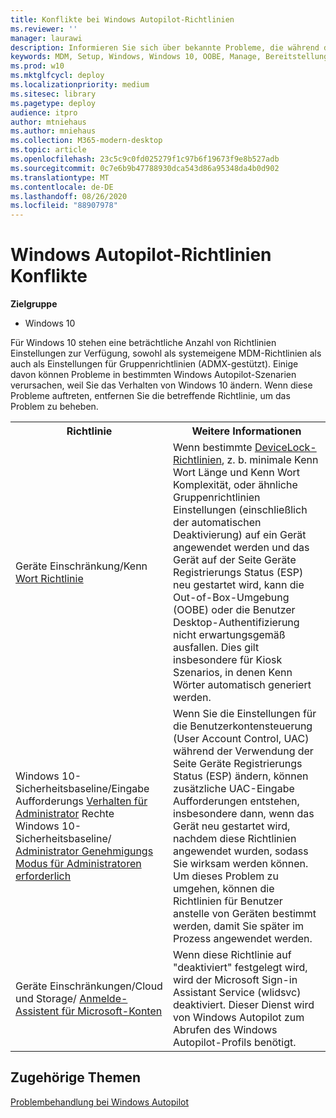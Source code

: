 ```yaml
---
title: Konflikte bei Windows Autopilot-Richtlinien
ms.reviewer: ''
manager: laurawi
description: Informieren Sie sich über bekannte Probleme, die während der Bereitstellung von Windows Autopilot auftreten können.
keywords: MDM, Setup, Windows, Windows 10, OOBE, Manage, Bereitstellung, Autopilot, ZTD, Zero-Touchscreen, Partner, msfb, InTune
ms.prod: w10
ms.mktglfcycl: deploy
ms.localizationpriority: medium
ms.sitesec: library
ms.pagetype: deploy
audience: itpro
author: mtniehaus
ms.author: mniehaus
ms.collection: M365-modern-desktop
ms.topic: article
ms.openlocfilehash: 23c5c9c0fd025279f1c97b6f19673f9e8b527adb
ms.sourcegitcommit: 0c7e6b9b47788930dca543d86a95348da4b0d902
ms.translationtype: MT
ms.contentlocale: de-DE
ms.lasthandoff: 08/26/2020
ms.locfileid: "88907978"
---
```

# <a name="windows-autopilot---policy-conflicts"></a>Windows Autopilot-Richtlinien Konflikte

**Zielgruppe**

- Windows 10

Für Windows 10 stehen eine beträchtliche Anzahl von Richtlinien Einstellungen zur Verfügung, sowohl als systemeigene MDM-Richtlinien als auch als Einstellungen für Gruppenrichtlinien (ADMX-gestützt). Einige davon können Probleme in bestimmten Windows Autopilot-Szenarien verursachen, weil Sie das Verhalten von Windows 10 ändern. Wenn diese Probleme auftreten, entfernen Sie die betreffende Richtlinie, um das Problem zu beheben.

<table>
<th>Richtlinie<th>Weitere Informationen

<tr><td width="50%">Geräte Einschränkung/Kenn <a href="https://docs.microsoft.com/windows/client-management/mdm/devicelock-csp">Wort Richtlinie</a></td>
<td>Wenn bestimmte <a href="https://docs.microsoft.com/windows/client-management/mdm/policy-csp-devicelock">DeviceLock-Richtlinien</a>, z. b. minimale Kenn Wort Länge und Kenn Wort Komplexität, oder ähnliche Gruppenrichtlinien Einstellungen (einschließlich der automatischen Deaktivierung) auf ein Gerät angewendet werden und das Gerät auf der Seite Geräte Registrierungs Status (ESP) neu gestartet wird, kann die Out-of-Box-Umgebung (OOBE) oder die Benutzer Desktop-Authentifizierung nicht erwartungsgemäß ausfallen.  Dies gilt insbesondere für Kiosk Szenarios, in denen Kenn Wörter automatisch generiert werden.</td>

<tr><td width="50%">Windows 10-Sicherheitsbaseline/Eingabe Aufforderungs <a href="/windows/client-management/mdm/policy-csp-localpoliciessecurityoptions">Verhalten für Administrator</a> Rechte
<br>Windows 10-Sicherheitsbaseline/ <a href="https://docs.microsoft.com/windows/client-management/mdm/policy-csp-localpoliciessecurityoptions">Administrator Genehmigungs Modus für Administratoren erforderlich</a></td>
<td>Wenn Sie die Einstellungen für die Benutzerkontensteuerung (User Account Control, UAC) während der Verwendung der Seite Geräte Registrierungs Status (ESP) ändern, können zusätzliche UAC-Eingabe Aufforderungen entstehen, insbesondere dann, wenn das Gerät neu gestartet wird, nachdem diese Richtlinien angewendet wurden, sodass Sie wirksam werden können.  Um dieses Problem zu umgehen, können die Richtlinien für Benutzer anstelle von Geräten bestimmt werden, damit Sie später im Prozess angewendet werden.</td>

<tr><td width="50%">Geräte Einschränkungen/Cloud und Storage/ <a href="https://docs.microsoft.com/mem/intune/configuration/device-restrictions-windows-10#cloud-and-storage">Anmelde-Assistent für Microsoft-Konten</a></td>
<td>Wenn diese Richtlinie auf "deaktiviert" festgelegt wird, wird der Microsoft Sign-in Assistant Service (wlidsvc) deaktiviert.  Dieser Dienst wird von Windows Autopilot zum Abrufen des Windows Autopilot-Profils benötigt.</td>

</table>

## <a name="related-topics"></a>Zugehörige Themen

[Problembehandlung bei Windows Autopilot](troubleshooting.md)